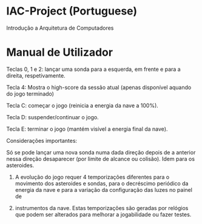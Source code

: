 # IAC-Project (Portuguese)
Introdução a Arquitetura de Computadores

# Manual de Utilizador
Teclas 0, 1 e 2: lançar uma sonda para a esquerda, em frente e para a direita, 
respetivamente. 

Tecla 4: Mostra o high-score da sessão atual (apenas disponível aquando do 
jogo terminado) 

Tecla C: começar o jogo (reinicia a energia da nave a 100%). 

Tecla D: suspender/continuar o jogo. 

Tecla E: terminar o jogo (mantém visível a energia final da nave). 

Considerações importantes: 

Só se pode lançar uma nova sonda numa dada direção depois de a anterior 
nessa direção desaparecer (por limite de alcance ou colisão). Idem para os 
asteroides. 

1. A evolução do jogo requer 4 temporizações diferentes para o movimento 
dos asteroides e sondas, para o decréscimo periódico da energia da 
nave e para a variação da configuração das luzes no painel de 
 
2. instrumentos da nave. Estas temporizações são geradas por relógios 
que podem ser alterados para melhorar a jogabilidade ou fazer testes.
